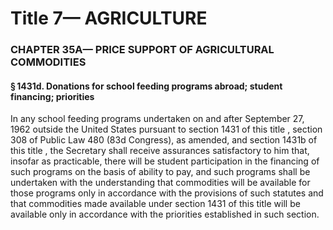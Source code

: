
# Title 7— AGRICULTURE
### CHAPTER 35A— PRICE SUPPORT OF AGRICULTURAL COMMODITIES
#### § 1431d. Donations for school feeding programs abroad; student financing; priorities

In any school feeding programs undertaken on and after September 27, 1962 outside the United States pursuant to section 1431 of this title , section 308 of Public Law 480 (83d Congress), as amended, and section 1431b of this title , the Secretary shall receive assurances satisfactory to him that, insofar as practicable, there will be student participation in the financing of such programs on the basis of ability to pay, and such programs shall be undertaken with the understanding that commodities will be available for those programs only in accordance with the provisions of such statutes and that commodities made available under section 1431 of this title will be available only in accordance with the priorities established in such section.
